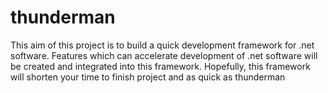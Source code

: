 # thunderman
This aim of this project is to build a quick development framework for .net software. Features which can accelerate development of .net software will be created and integrated into this framework. Hopefully, this framework will shorten your time to finish project and as quick as thunderman
